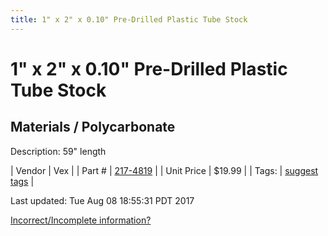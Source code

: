 ```yaml
---
title: 1" x 2" x 0.10" Pre-Drilled Plastic Tube Stock
---
```


# 1" x 2" x 0.10" Pre-Drilled Plastic Tube Stock
## Materials / Polycarbonate
Description: 	59" length 

| Vendor | Vex | 
| Part # | [217-4819](http://www.vexrobotics.com/vexpro/versaframe/versaframestock.html) | 
| Unit Price | $19.99 | 
| Tags: | [suggest tags](https://docs.google.com/forms/d/e/1FAIpQLSeWyY8v3RgOty-MyWmh9U0iivNYN_molChYyS-0U-o-kOAv_g/viewform) | 

Last updated: Tue Aug 08 18:55:31 PDT 2017

 [Incorrect/Incomplete information?](https://docs.google.com/forms/d/e/1FAIpQLSeWyY8v3RgOty-MyWmh9U0iivNYN_molChYyS-0U-o-kOAv_g/viewform)